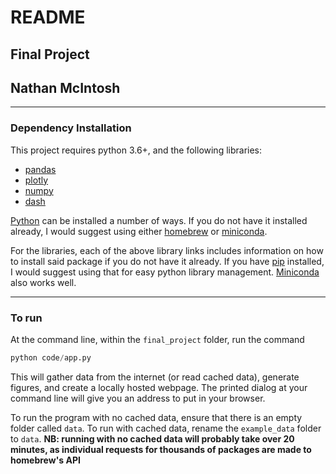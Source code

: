# README
## Final Project
## Nathan McIntosh

---
### Dependency Installation
This project requires python 3.6+, and the following libraries:
- [pandas](https://pandas.pydata.org/getting_started.html)
- [plotly](https://plotly.com/python/)
- [numpy](https://numpy.org)
- [dash](https://dash.plotly.com)

[Python](https://www.python.org) can be installed a number of ways. If you do not have it installed already, I would suggest using either [homebrew](https://brew.sh) or [miniconda](https://docs.conda.io/en/latest/miniconda.html).

For the libraries, each of the above library links includes information on how to install said package if you do not have it already. If you have [pip](https://pypi.org/project/pip/) installed, I would suggest using that for easy python library management. [Miniconda](https://docs.conda.io/en/latest/miniconda.html) also works well. 

---
### To run
At the command line, within the `final_project` folder, run the command 
```python
python code/app.py
```
This will gather data from the internet (or read cached data), generate figures, and create a locally hosted webpage. The printed dialog at your command line will give you an address to put in your browser. 

To run the program with no cached data, ensure that there is an empty folder called `data`. To run with cached data, rename the `example_data` folder to `data`. **NB: running with no cached data will probably take over 20 minutes, as individual requests for thousands of packages are made to homebrew's API**